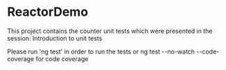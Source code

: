 # ReactorDemo

This project contains the counter unit tests which were presented in the session: Introduction to unit tests


Please run 'ng test' in order to run the tests or ng test --no-watch --code-coverage for code coverage
